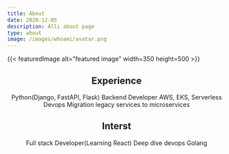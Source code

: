 ```yaml
---
title: About
date: 2020-12-05
description: Alli about page
type: about
image: /images/whoami/avatar.png
---
```


{{< featuredImage alt="featured image" width=350 height=500 >}}

<center>

## Experience

Python(Django, FastAPI, Flask) Backend Developer
AWS, EKS, Serverless Devops
Migration legacy services to microservices

## Interst

Full stack Developer(Learning React)
Deep dive devops
Golang

</center>
